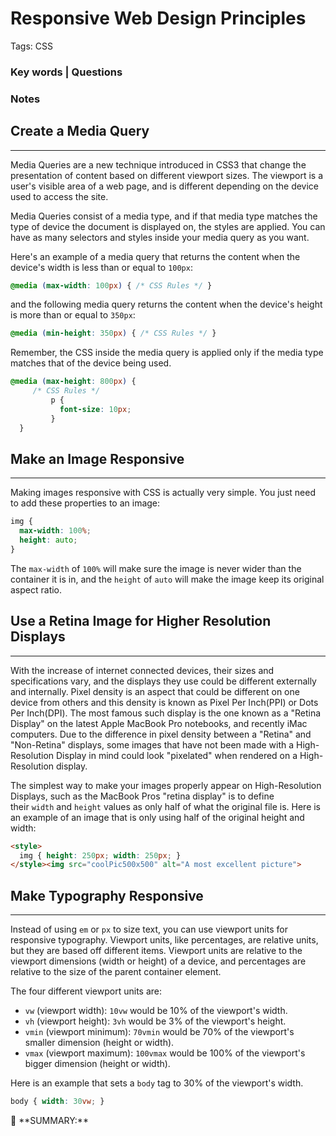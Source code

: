 # Responsive Web Design Principles

Tags: CSS

### Key words | Questions

### Notes

## **Create a Media Query**

---

Media Queries are a new technique introduced in CSS3 that change the presentation of content based on different viewport sizes. The viewport is a user's visible area of a web page, and is different depending on the device used to access the site.

Media Queries consist of a media type, and if that media type matches the type of device the document is displayed on, the styles are applied. You can have as many selectors and styles inside your media query as you want.

Here's an example of a media query that returns the content when the device's width is less than or equal to `100px`:

```css
@media (max-width: 100px) { /* CSS Rules */ }
```

and the following media query returns the content when the device's height is more than or equal to `350px`:

```css
@media (min-height: 350px) { /* CSS Rules */ }
```

Remember, the CSS inside the media query is applied only if the media type matches that of the device being used.

```css
@media (max-height: 800px) {
     /* CSS Rules */
	     p {
	       font-size: 10px;
	     }
  }
```

## **Make an Image Responsive**

---

Making images responsive with CSS is actually very simple. You just need to add these properties to an image:

```css
img {
  max-width: 100%;
  height: auto;
}

```

The `max-width` of `100%` will make sure the image is never wider than the container it is in, and the `height` of `auto` will make the image keep its original aspect ratio.

## ****Use a Retina Image for Higher Resolution Displays****

---

With the increase of internet connected devices, their sizes and specifications vary, and the displays they use could be different externally and internally. Pixel density is an aspect that could be different on one device from others and this density is known as Pixel Per Inch(PPI) or Dots Per Inch(DPI). The most famous such display is the one known as a "Retina Display" on the latest Apple MacBook Pro notebooks, and recently iMac computers. Due to the difference in pixel density between a "Retina" and "Non-Retina" displays, some images that have not been made with a High-Resolution Display in mind could look "pixelated" when rendered on a High-Resolution display.

The simplest way to make your images properly appear on High-Resolution Displays, such as the MacBook Pros "retina display" is to define their `width` and `height` values as only half of what the original file is. Here is an example of an image that is only using half of the original height and width:

```html
<style>
  img { height: 250px; width: 250px; }
</style><img src="coolPic500x500" alt="A most excellent picture">
```

## ****Make Typography Responsive****

---

Instead of using `em` or `px` to size text, you can use viewport units for responsive typography. Viewport units, like percentages, are relative units, but they are based off different items. Viewport units are relative to the viewport dimensions (width or height) of a device, and percentages are relative to the size of the parent container element.

The four different viewport units are:

- `vw` (viewport width): `10vw` would be 10% of the viewport's width.
- `vh` (viewport height): `3vh` would be 3% of the viewport's height.
- `vmin` (viewport minimum): `70vmin` would be 70% of the viewport's smaller dimension (height or width).
- `vmax` (viewport maximum): `100vmax` would be 100% of the viewport's bigger dimension (height or width).

Here is an example that sets a `body` tag to 30% of the viewport's width.

```css
body { width: 30vw; }
```

<aside>
📌 **SUMMARY:**

</aside>